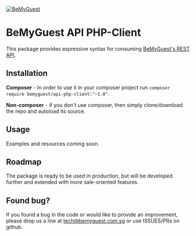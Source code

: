 [![BeMyGuest](https://bemyguest.com.sg/images/site/BMG_Logo_Coloured210.png)](https://bemyguest.com.sg/)

# BeMyGuest API PHP-Client

This package provides expressive syntax for consuming [BeMyGuest's REST API](http://docs.bemyguest.apiary.io/).

## Installation

**Composer** - In order to use it in your composer project run `composer require bemyguest/api-php-client:"~1.0"`. 

**Non-composer** - if you don't use composer, then simply clone/download the repo and autoload its source.

## Usage

Examples and resources coming soon.

## Roadmap

The package is ready to be used in production, but will be developed further and extended with more sale-oriented features.

## Found bug?

If you found a bug in the code or would like to provide an improvement, please drop us a line at tech@bemyguest.com.sg or use ISSUES/PRs on github.
